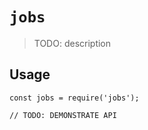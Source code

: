 # `jobs`

> TODO: description

## Usage

```
const jobs = require('jobs');

// TODO: DEMONSTRATE API
```
